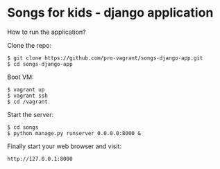 Songs for kids - django application
===================================

How to run the application?

Clone the repo:

    $ git clone https://github.com/pro-vagrant/songs-django-app.git
    $ cd songs-django-app

Boot VM:

    $ vagrant up
    $ vagrant ssh
    $ cd /vagrant

Start the server:

    $ cd songs
    $ python manage.py runserver 0.0.0.0:8000 &

Finally start your web browser and visit:

    http://127.0.0.1:8000

